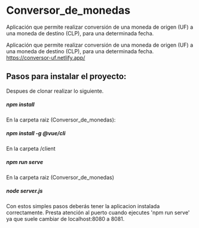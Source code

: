 # Conversor_de_monedas
Aplicación que permite realizar conversión de una moneda de origen (UF) a una moneda de destino (CLP), para una determinada fecha.

Aplicación que permite realizar conversión de una moneda de origen (UF) a una moneda de destino (CLP), para una determinada fecha.
https://conversor-uf.netlify.app/

## Pasos para instalar el proyecto:

Despues de clonar realizar lo siguiente.

##### npm install

En la carpeta raiz (Conversor_de_monedas):
##### npm install -g @vue/cli

En la carpeta /client
##### npm run serve

En la carpeta raiz (Conversor_de_monedas)
##### node server.js

Con estos simples pasos deberás tener la aplicacion instalada correctamente. Presta atención al puerto cuando ejecutes 'npm run serve' ya que suele cambiar de localhost:8080 a 8081.

